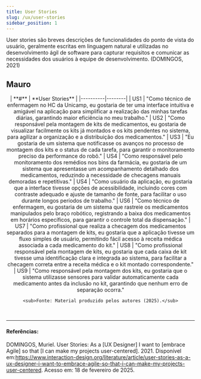 ```yaml
---
title: User Stories
slug: /ux/user-stories
sidebar_position: 1
---
```


User stories são breves descrições de funcionalidades do ponto de vista do usuário, geralmente escritas em linguagem natural e utilizadas no desenvolvimento ágil de software para capturar requisitos e comunicar as necessidades dos usuários à equipe de desenvolvimento. (DOMINGOS, 2021)

## Mauro

<div align="center">
    | **#** | **User Stories** |
    |----------|--------|
    | US1 | "Como técnico de enfermagem no HC da Unicamp, eu gostaria de ter uma interface intuitiva e amigável na aplicação para simplificar a realização das minhas tarefas diárias, garantindo maior eficiência no meu trabalho."
    | US2 | "Como responsável pela montagem de kits de medicamentos, eu gostaria de visualizar facilmente os kits já montados e os kits pendentes no sistema, para agilizar a organização e a distribuição dos medicamentos."
    | US3 | "Eu gostaria de um sistema que notificasse os avanços no processo de montagem dos kits e o status de cada tarefa, para garantir o monitoramento preciso da performance do robô."
    | US4 | "Como responsável pelo monitoramento dos remédios nos bins da farmácia, eu gostaria de um sistema que apresentasse um acompanhamento detalhado dos medicamentos, reduzindo a necessidade de checagens manuais demoradas e repetitivas."
    | US4 | "Como usuário da aplicação, eu gostaria que a interface tivesse opções de acessibilidade, incluindo cores com contraste adequado e ajuste de tamanho de fonte, para facilitar o uso durante longos períodos de trabalho."
    | US6 | "Como técnico de enfermagem, eu gostaria de um sistema que rastreie os medicamentos manipulados pelo braço robótico, registrando a baixa dos medicamentos em horários específicos, para garantir o controle total da dispensação."
    | US7 | "Como profissional que realiza a checagem dos medicamentos separados para a montagem de kits, eu gostaria que a aplicação tivesse um fluxo simples de usuário, permitindo fácil acesso à receita médica associada a cada medicamento do kit."
    | US8 | "Como profissional responsável pela montagem de kits, eu gostaria que cada caixa de kit tivesse uma identificação clara e integrada ao sistema, para facilitar a checagem correta entre a receita médica e o kit montado correspondente."
    | US9 | "Como responsável pela montagem dos kits, eu gostaria que o sistema utilizasse sensores para validar automaticamente cada medicamento antes da inclusão no kit, garantindo que nenhum erro de separação ocorra."

    <sub>Fonte: Material produzido pelos autores (2025).</sub>
</div>

<br />

---

#### Referências:
DOMINGOS, Muriel. User Stories: As a [UX Designer] I want to [embrace Agile] so that [I can make my projects user-centered]. 2021. Disponível em:https://www.interaction-design.org/literature/article/user-stories-as-a-ux-designer-i-want-to-embrace-agile-so-that-i-can-make-my-projects-user-centered. Acesso em: 18 de fevereiro de 2025.
